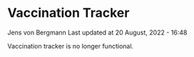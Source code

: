 Vaccination Tracker
================
Jens von Bergmann
Last updated at 20 August, 2022 - 16:48

Vaccination tracker is no longer functional.
